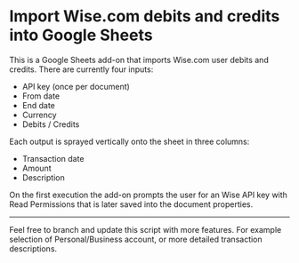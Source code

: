 # Import Wise.com debits and credits into Google Sheets
This is a Google Sheets add-on that imports Wise.com user debits and credits.
There are currently four inputs:
* API key (once per document)
* From date
* End date
* Currency
* Debits / Credits

Each output is sprayed vertically onto the sheet in three columns:
* Transaction date
* Amount
* Description

On the first execution the add-on prompts the user for an Wise API key with Read Permissions that is later saved into the document properties.
___
Feel free to branch and update this script with more features. For example selection of Personal/Business account, or more detailed transaction descriptions.
